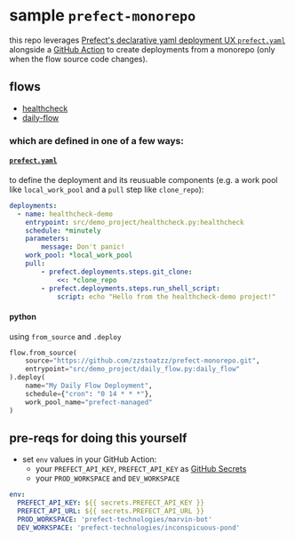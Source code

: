 # sample `prefect-monorepo`

this repo leverages [Prefect's declarative yaml deployment UX `prefect.yaml`](https://docs.prefect.io/2.11.1/concepts/deployments-ux/#the-prefect-yaml-file) alongside a [GitHub Action](https://github.com/zzstoatzz/prefect-monorepo/blob/main/.github/workflows/env-separated-deploy.yml) to create deployments from a monorepo (only when the flow source code changes).

## flows
- [healthcheck](src/demo_project/healthcheck.py)
- [daily-flow](src/demo_project/daily_flow.py)

### which are defined in one of a few ways:
#### [`prefect.yaml`](prefect.yaml)
to define the deployment and its reusuable components (e.g. a work pool like `local_work_pool` and a `pull` step like `clone_repo`):
```yaml
deployments:
  - name: healthcheck-demo
    entrypoint: src/demo_project/healthcheck.py:healthcheck
    schedule: *minutely
    parameters:
        message: Don't panic!
    work_pool: *local_work_pool
    pull:
        - prefect.deployments.steps.git_clone:
            <<: *clone_repo
        - prefect.deployments.steps.run_shell_script:
            script: echo "Hello from the healthcheck-demo project!"
```
#### python
using `from_source` and `.deploy`
```python
flow.from_source(
    source="https://github.com/zzstoatzz/prefect-monorepo.git",
    entrypoint="src/demo_project/daily_flow.py:daily_flow"
).deploy(
    name="My Daily Flow Deployment",
    schedule={"cron": "0 14 * * *"},
    work_pool_name="prefect-managed"
)
```

## pre-reqs for doing this yourself
- set `env` values in your GitHub Action:
    - your `PREFECT_API_KEY`, `PREFECT_API_KEY` as [GitHub Secrets](https://docs.github.com/en/actions/reference/encrypted-secrets#creating-encrypted-secrets-for-a-repository)
    - your `PROD_WORKSPACE` and `DEV_WORKSPACE`

```yaml
env:
  PREFECT_API_KEY: ${{ secrets.PREFECT_API_KEY }}
  PREFECT_API_URL: ${{ secrets.PREFECT_API_URL }}
  PROD_WORKSPACE: 'prefect-technologies/marvin-bot'
  DEV_WORKSPACE: 'prefect-technologies/inconspicuous-pond'
```
